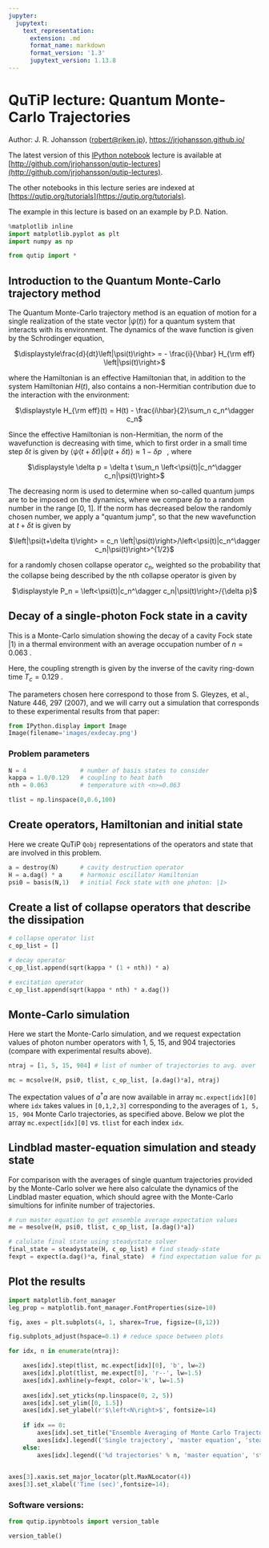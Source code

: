 ```yaml
---
jupyter:
  jupytext:
    text_representation:
      extension: .md
      format_name: markdown
      format_version: '1.3'
      jupytext_version: 1.13.8
---
```


# QuTiP lecture: Quantum Monte-Carlo Trajectories


Author: J. R. Johansson (robert@riken.jp), https://jrjohansson.github.io/

The latest version of this [IPython notebook](http://ipython.org/ipython-doc/dev/interactive/htmlnotebook.html) lecture is available at [http://github.com/jrjohansson/qutip-lectures](http://github.com/jrjohansson/qutip-lectures).

The other notebooks in this lecture series are indexed at [https://qutip.org/tutorials](https://qutip.org/tutorials).

The example in this lecture is based on an example by P.D. Nation.

```python
%matplotlib inline
import matplotlib.pyplot as plt
import numpy as np
```

```python
from qutip import *
```

## Introduction to the Quantum Monte-Carlo trajectory method

The Quantum Monte-Carlo trajectory method is an equation of motion for a single realization of the state vector $\left|\psi(t)\right>$ for a quantum system that interacts with its environment. The dynamics of the wave function is given by the Schrodinger equation,

<center>
$\displaystyle\frac{d}{dt}\left|\psi(t)\right> = - \frac{i}{\hbar} H_{\rm eff} \left|\psi(t)\right>$
</center>

where the Hamiltonian is an effective Hamiltonian that, in addition to the system Hamiltonian $H(t)$, also contains a non-Hermitian contribution due to the interaction with the environment:

<center>
$\displaystyle H_{\rm eff}(t) = H(t) - \frac{i\hbar}{2}\sum_n c_n^\dagger c_n$
</center>

Since the effective Hamiltonian is non-Hermitian, the norm of the wavefunction is decreasing with time, which to first order in a small time step $\delta t$ is given by $\langle\psi(t+\delta t)|\psi(t+\delta t)\rangle \approx 1 - \delta p\;\;\;$, where 

<center>
$\displaystyle \delta p = \delta t \sum_n \left<\psi(t)|c_n^\dagger c_n|\psi(t)\right>$
</center>

The decreasing norm is used to determine when so-called quantum jumps are to be imposed on the dynamics, where we compare $\delta p$ to a random number in the range [0, 1]. If the norm has decreased below the randomly chosen number, we apply a "quantum jump", so that the new wavefunction at $t+\delta t$ is given by

<center>
$\left|\psi(t+\delta t)\right> = c_n \left|\psi(t)\right>/\left<\psi(t)|c_n^\dagger c_n|\psi(t)\right>^{1/2}$ 
</center>

for a randomly chosen collapse operator $c_n$, weighted so the probability that the collapse being described by the nth collapse operator is given by
    
<center>
$\displaystyle P_n = \left<\psi(t)|c_n^\dagger c_n|\psi(t)\right>/{\delta p}$ 
</center>



## Decay of a single-photon Fock state in a cavity

This is a Monte-Carlo simulation showing the decay of a cavity Fock state $\left|1\right>$ in a thermal environment with an average occupation number of $n=0.063$ .

Here, the coupling strength is given by the inverse of the cavity ring-down time $T_c = 0.129$ .

The parameters chosen here correspond to those from S. Gleyzes, et al., Nature 446, 297 (2007), and we will carry out a simulation that corresponds to these experimental results from that paper:

```python
from IPython.display import Image
Image(filename='images/exdecay.png')
```

### Problem parameters

```python
N = 4               # number of basis states to consider
kappa = 1.0/0.129   # coupling to heat bath
nth = 0.063         # temperature with <n>=0.063

tlist = np.linspace(0,0.6,100)
```

## Create operators, Hamiltonian and initial state

Here we create QuTiP `Qobj` representations of the operators and state that are involved in this problem.

```python
a = destroy(N)      # cavity destruction operator
H = a.dag() * a     # harmonic oscillator Hamiltonian
psi0 = basis(N,1)   # initial Fock state with one photon: |1>
```

## Create a list of collapse operators that describe the dissipation

```python
# collapse operator list
c_op_list = []

# decay operator
c_op_list.append(sqrt(kappa * (1 + nth)) * a)

# excitation operator
c_op_list.append(sqrt(kappa * nth) * a.dag())
```

## Monte-Carlo simulation

Here we start the Monte-Carlo simulation, and we request expectation values of photon number operators with 1, 5, 15, and 904 trajectories (compare with experimental results above).

```python
ntraj = [1, 5, 15, 904] # list of number of trajectories to avg. over

mc = mcsolve(H, psi0, tlist, c_op_list, [a.dag()*a], ntraj)
```

The expectation values of $a^\dagger a$ are now available in array ``mc.expect[idx][0]`` where ``idx`` takes values in ``[0,1,2,3]`` corresponding to the averages of ``1, 5, 15, 904`` Monte Carlo trajectories, as specified above. Below we plot the array ``mc.expect[idx][0]`` vs. ``tlist`` for each index ``idx``.


## Lindblad master-equation simulation and steady state

For comparison with the averages of single quantum trajectories provided by the Monte-Carlo solver we here also calculate the dynamics of the Lindblad master equation, which should agree with the Monte-Carlo simultions for infinite number of trajectories.

```python
# run master equation to get ensemble average expectation values
me = mesolve(H, psi0, tlist, c_op_list, [a.dag()*a])

# calulate final state using steadystate solver
final_state = steadystate(H, c_op_list) # find steady-state
fexpt = expect(a.dag()*a, final_state)  # find expectation value for particle number
```

## Plot the results

```python
import matplotlib.font_manager
leg_prop = matplotlib.font_manager.FontProperties(size=10)

fig, axes = plt.subplots(4, 1, sharex=True, figsize=(8,12))

fig.subplots_adjust(hspace=0.1) # reduce space between plots

for idx, n in enumerate(ntraj):

    axes[idx].step(tlist, mc.expect[idx][0], 'b', lw=2)
    axes[idx].plot(tlist, me.expect[0], 'r--', lw=1.5)
    axes[idx].axhline(y=fexpt, color='k', lw=1.5)
    
    axes[idx].set_yticks(np.linspace(0, 2, 5))
    axes[idx].set_ylim([0, 1.5])
    axes[idx].set_ylabel(r'$\left<N\right>$', fontsize=14)
    
    if idx == 0:
        axes[idx].set_title("Ensemble Averaging of Monte Carlo Trajectories")
        axes[idx].legend(('Single trajectory', 'master equation', 'steady state'), prop=leg_prop)
    else:
        axes[idx].legend(('%d trajectories' % n, 'master equation', 'steady state'), prop=leg_prop)
        

axes[3].xaxis.set_major_locator(plt.MaxNLocator(4))
axes[3].set_xlabel('Time (sec)',fontsize=14);
```

### Software versions:

```python
from qutip.ipynbtools import version_table

version_table()
```
